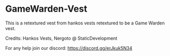 # GameWarden-Vest
This is a retextured vest from hankos vests retextured to be a Game Warden vest.

Credits: Hankos Vests, Nergoto @ StaticDevelopment

For any help join our discord: https://discord.gg/erJkuk5N34

